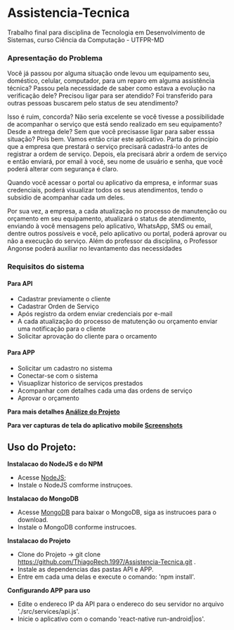 # Assistencia-Tecnica
Trabalho final para disciplina de Tecnologia em Desenvolvimento de Sistemas, curso Ciência da Computação - UTFPR-MD

### Apresentação do Problema
Você já passou por alguma situação onde levou um equipamento seu, doméstico,
celular, computador, para um reparo em alguma assistência técnica? Passou pela
necessidade de saber como estava a evolução na verificação dele? Precisou ligar
para ser atendido? Foi transferido para outras pessoas buscarem pelo status de
seu atendimento?

Isso é ruim, concorda? Não seria excelente se você tivesse a possibilidade de
acompanhar o serviço que está sendo realizado em seu equipamento? Desde a
entrega dele? Sem que você precisasse ligar para saber esssa situação?
Pois bem. 
Vamos então criar este aplicativo. Parta do princípio que a empresa
que prestará o serviço precisará cadastrá-lo antes de registrar a ordem de
serviço. 
Depois, ela precisará abrir a ordem de serviço e então enviará, por
email à você, seu nome de usuário e senha, que você poderá alterar com segurança
é claro.

Quando você acessar o portal ou aplicativo da empresa, e informar suas
credenciais, poderá visualizar todos os seus atendimentos, tendo o subsidio de
acompanhar cada um deles.

Por sua vez, a empresa, a cada atualização no processo de manutenção ou
orçamento em seu equipamento, atualizará o status de atendimento, enviando à
você mensagens pelo aplicativo, WhatsApp, SMS ou email, dentre outros possíveis
e você, pelo aplicativo ou portal, poderá aprovar ou não a execução do serviço.
Além do professor da disciplina, o Professor Angonse poderá auxiliar no 
levantamento das necessidades

### Requisitos do sistema

#### Para API
 - Cadastrar previamente o cliente
 - Cadastrar Orden de Serviço
 - Após registro da ordem enviar credenciais por e-mail
 - A cada atualização do processo de matutenção ou orçamento enviar uma notificação para o cliente
 - Solicitar aprovação do cliente para o orcamento

#### Para APP
 - Solicitar um cadastro no sistema
 - Conectar-se com o sistema
 - Visuaplizar historico de serviços prestados
 - Acompanhar com detalhes cada uma das ordens de serviço
 - Aprovar o orçamento


**Para mais detalhes <a href='https://github.com/ThiagoRech1997/Assistencia-Tecnica/blob/master/Estudo%20de%20Caso/analise%20do%20problema.md'>Análize do Projeto</a>**

**Para ver capturas de tela do aplicativo mobile <a href='https://github.com/ThiagoRech1997/Assistencia-Tecnica/blob/master/Estudo%20de%20Caso/Screenshots.md'>Screenshots</a>**

## Uso do Projeto:
**Instalacao do NodeJS e do NPM**
- Acesse <a href='https://nodejs.org'>NodeJS</a>;
- Instale o NodeJS comforme instruçoes.

**Instalacao do MongoDB**
- Acesse <a href='https://www.mongodb.com/'>MongoDB</a> para baixar o MongoDB, siga as instrucoes para o download.
- Instale o MongoDB conforme instrucoes.

**Instalacao do Projeto**
- Clone do Projeto -> git clone https://github.com/ThiagoRech.1997/Assistencia-Tecnica.git .
- Instale as dependencias das pastas API e APP.
- Entre em cada uma delas e execute o comando: 'npm install'.
 
**Configurando APP para uso**
- Edite o endereco IP da API para o endereco do seu servidor no arquivo './src/services/api.js'.
- Inicie o aplicativo com o comando 'react-native run-android|ios'.
